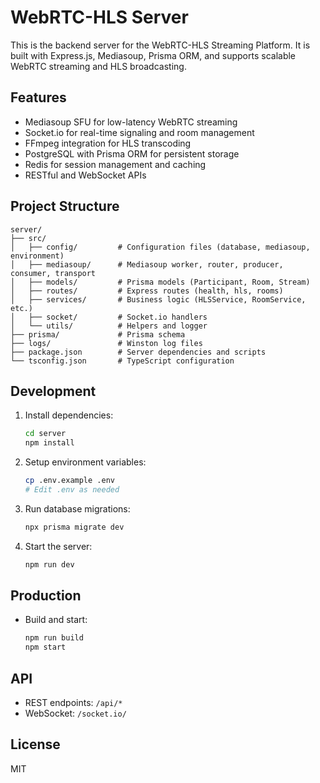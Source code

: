 # WebRTC-HLS Server

This is the backend server for the WebRTC-HLS Streaming Platform. It is built with Express.js, Mediasoup, Prisma ORM, and supports scalable WebRTC streaming and HLS broadcasting.

## Features
- Mediasoup SFU for low-latency WebRTC streaming
- Socket.io for real-time signaling and room management
- FFmpeg integration for HLS transcoding
- PostgreSQL with Prisma ORM for persistent storage
- Redis for session management and caching
- RESTful and WebSocket APIs

## Project Structure

```
server/
├── src/
│   ├── config/         # Configuration files (database, mediasoup, environment)
│   ├── mediasoup/      # Mediasoup worker, router, producer, consumer, transport
│   ├── models/         # Prisma models (Participant, Room, Stream)
│   ├── routes/         # Express routes (health, hls, rooms)
│   ├── services/       # Business logic (HLSService, RoomService, etc.)
│   ├── socket/         # Socket.io handlers
│   └── utils/          # Helpers and logger
├── prisma/             # Prisma schema
├── logs/               # Winston log files
├── package.json        # Server dependencies and scripts
└── tsconfig.json       # TypeScript configuration
```

## Development

1. Install dependencies:
   ```bash
   cd server
   npm install
   ```
2. Setup environment variables:
   ```bash
   cp .env.example .env
   # Edit .env as needed
   ```
3. Run database migrations:
   ```bash
   npx prisma migrate dev
   ```
4. Start the server:
   ```bash
   npm run dev
   ```

## Production

- Build and start:
  ```bash
  npm run build
  npm start
  ```

## API
- REST endpoints: `/api/*`
- WebSocket: `/socket.io/`

## License
MIT

